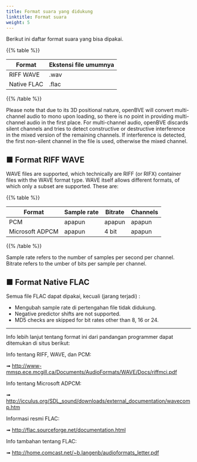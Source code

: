 ```yaml
---
title: Format suara yang didukung
linktitle: Format suara
weight: 5
---
```


Berikut ini daftar format suara yang bisa dipakai.

{{% table %}}

| Format      | Ekstensi file umumnya |
| ----------- | -------------------- |
| RIFF WAVE   | .wav                 |
| Native FLAC | .flac                |

{{% /table %}}

Please note that due to its 3D positional nature, openBVE will convert multi-channel audio to mono upon loading, so there is no point in providing multi-channel audio in the first place. For multi-channel audio, openBVE discards silent channels and tries to detect constructive or destructive interference in the mixed version of the remaining channels. If interference is detected, the first non-silent channel in the file is used, otherwise the mixed channel.

## ■ Format RIFF WAVE

WAVE files are supported, which technically are RIFF (or RIFX) container files with the WAVE format type. WAVE itself allows different formats, of which only a subset are supported. These are:

{{% table %}}

| Format          | Sample rate | Bitrate | Channels |
| --------------- | ----------- | ------- | -------- |
| PCM             | apapun         | apapun     | apapun      |
| Microsoft ADPCM | apapun         | 4 bit  | apapun      |

{{% /table %}}

Sample rate refers to the number of samples per second per channel. Bitrate refers to the umber of bits per sample per channel.

## ■ Format Native FLAC

Semua file FLAC dapat dipakai, kecuali (jarang terjadi) :

- Mengubah sample rate di pertengahan file tidak didukung.
- Negative predictor shifts are not supported.  
- MD5 checks are skipped for bit rates other than 8, 16 or 24.  

------

Info lebih lanjut tentang format ini dari pandangan programmer dapat ditemukan di situs berikut:

Info tentang RIFF, WAVE, dan PCM:

➟ http://www-mmsp.ece.mcgill.ca/Documents/AudioFormats/WAVE/Docs/riffmci.pdf

Info tentang Microsoft ADPCM:

➟ http://icculus.org/SDL_sound/downloads/external_documentation/wavecomp.htm

Informasi resmi FLAC:

➟ http://flac.sourceforge.net/documentation.html

Info tambahan tentang FLAC:

➟ http://home.comcast.net/~b.langenb/audioformats_letter.pdf
